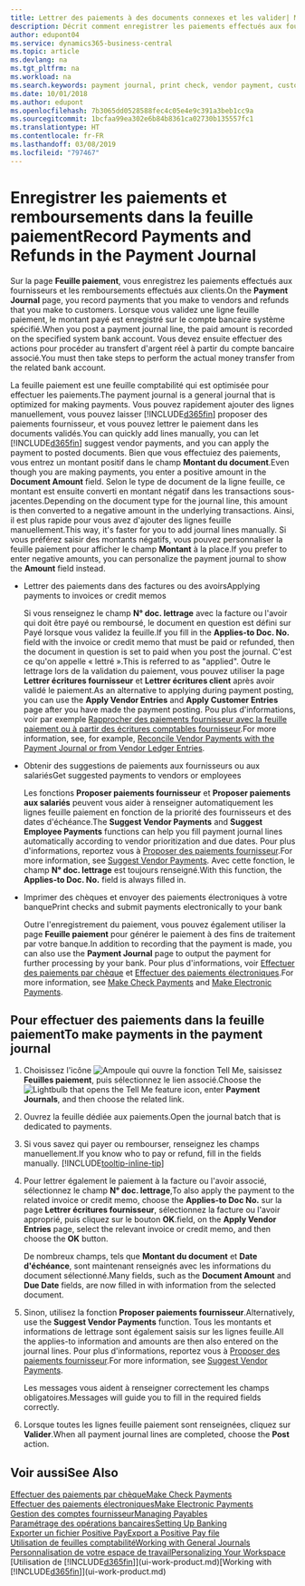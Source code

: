 ```yaml
---
title: Lettrer des paiements à des documents connexes et les valider| Microsoft Docs
description: Décrit comment enregistrer les paiements effectués aux fournisseurs et les remboursements effectués aux clients.
author: edupont04
ms.service: dynamics365-business-central
ms.topic: article
ms.devlang: na
ms.tgt_pltfrm: na
ms.workload: na
ms.search.keywords: payment journal, print check, vendor payment, customer refund, creditor, debt, balance due, AP
ms.date: 10/01/2018
ms.author: edupont
ms.openlocfilehash: 7b3065dd0528588fec4c05e4e9c391a3beb1cc9a
ms.sourcegitcommit: 1bcfaa99ea302e6b84b8361ca02730b135557fc1
ms.translationtype: HT
ms.contentlocale: fr-FR
ms.lasthandoff: 03/08/2019
ms.locfileid: "797467"
---
```

# <a name="record-payments-and-refunds-in-the-payment-journal"></a><span data-ttu-id="b4bcf-103">Enregistrer les paiements et remboursements dans la feuille paiement</span><span class="sxs-lookup"><span data-stu-id="b4bcf-103">Record Payments and Refunds in the Payment Journal</span></span>

<span data-ttu-id="b4bcf-104">Sur la page **Feuille paiement**, vous enregistrez les paiements effectués aux fournisseurs et les remboursements effectués aux clients.</span><span class="sxs-lookup"><span data-stu-id="b4bcf-104">On the **Payment Journal** page, you record payments that you make to vendors and refunds that you make to customers.</span></span> <span data-ttu-id="b4bcf-105">Lorsque vous validez une ligne feuille paiement, le montant payé est enregistré sur le compte bancaire système spécifié.</span><span class="sxs-lookup"><span data-stu-id="b4bcf-105">When you post a payment journal line, the paid amount is recorded on the specified system bank account.</span></span> <span data-ttu-id="b4bcf-106">Vous devez ensuite effectuer des actions pour procéder au transfert d'argent réel à partir du compte bancaire associé.</span><span class="sxs-lookup"><span data-stu-id="b4bcf-106">You must then take steps to perform the actual money transfer from the related bank account.</span></span>  

<span data-ttu-id="b4bcf-107">La feuille paiement est une feuille comptabilité qui est optimisée pour effectuer les paiements.</span><span class="sxs-lookup"><span data-stu-id="b4bcf-107">The payment journal is a general journal that is optimized for making payments.</span></span> <span data-ttu-id="b4bcf-108">Vous pouvez rapidement ajouter des lignes manuellement, vous pouvez laisser [!INCLUDE[d365fin](includes/d365fin_md.md)] proposer des paiements fournisseur, et vous pouvez lettrer le paiement dans les documents validés.</span><span class="sxs-lookup"><span data-stu-id="b4bcf-108">You can quickly add lines manually, you can let [!INCLUDE[d365fin](includes/d365fin_md.md)] suggest vendor payments, and you can apply the payment to posted documents.</span></span> <span data-ttu-id="b4bcf-109">Bien que vous effectuiez des paiements, vous entrez un montant positif dans le champ **Montant du document**.</span><span class="sxs-lookup"><span data-stu-id="b4bcf-109">Even though you are making payments, you enter a positive amount in the **Document Amount** field.</span></span> <span data-ttu-id="b4bcf-110">Selon le type de document de la ligne feuille, ce montant est ensuite converti en montant négatif dans les transactions sous-jacentes.</span><span class="sxs-lookup"><span data-stu-id="b4bcf-110">Depending on the document type for the journal line, this amount is then converted to a negative amount in the underlying transactions.</span></span> <span data-ttu-id="b4bcf-111">Ainsi, il est plus rapide pour vous avez d'ajouter des lignes feuille manuellement.</span><span class="sxs-lookup"><span data-stu-id="b4bcf-111">This way, it's faster for you to add journal lines manually.</span></span> <span data-ttu-id="b4bcf-112">Si vous préférez saisir des montants négatifs, vous pouvez personnaliser la feuille paiement pour afficher le champ **Montant** à la place.</span><span class="sxs-lookup"><span data-stu-id="b4bcf-112">If you prefer to enter negative amounts, you can personalize the payment journal to show the **Amount** field instead.</span></span>  

- <span data-ttu-id="b4bcf-113">Lettrer des paiements dans des factures ou des avoirs</span><span class="sxs-lookup"><span data-stu-id="b4bcf-113">Applying payments to invoices or credit memos</span></span>

    <span data-ttu-id="b4bcf-114">Si vous renseignez le champ **N° doc. lettrage** avec la facture ou l'avoir qui doit être payé ou remboursé, le document en question est défini sur Payé lorsque vous validez la feuille.</span><span class="sxs-lookup"><span data-stu-id="b4bcf-114">If you fill in the **Applies-to Doc. No.** field with the invoice or credit memo that must be paid or refunded, then the document in question is set to paid when you post the journal.</span></span> <span data-ttu-id="b4bcf-115">C'est ce qu'on appelle « lettré ».</span><span class="sxs-lookup"><span data-stu-id="b4bcf-115">This is referred to as "applied".</span></span> <span data-ttu-id="b4bcf-116">Outre le lettrage lors de la validation du paiement, vous pouvez utiliser la page **Lettrer écritures fournisseur** et **Lettrer écritures client** après avoir validé le paiement.</span><span class="sxs-lookup"><span data-stu-id="b4bcf-116">As an alternative to applying during payment posting, you can use the **Apply Vendor Entries** and **Apply Customer Entries** page after you have made the payment posting.</span></span> <span data-ttu-id="b4bcf-117">Pou plus d'informations, voir par exemple [Rapprocher des paiements fournisseur avec la feuille paiement ou à partir des écritures comptables fournisseur](payables-how-apply-purchase-transactions-manually.md).</span><span class="sxs-lookup"><span data-stu-id="b4bcf-117">For more information, see, for example, [Reconcile Vendor Payments with the Payment Journal or from Vendor Ledger Entries](payables-how-apply-purchase-transactions-manually.md).</span></span>  

- <span data-ttu-id="b4bcf-118">Obtenir des suggestions de paiements aux fournisseurs ou aux salariés</span><span class="sxs-lookup"><span data-stu-id="b4bcf-118">Get suggested payments to vendors or employees</span></span>

    <span data-ttu-id="b4bcf-119">Les fonctions **Proposer paiements fournisseur** et **Proposer paiements aux salariés** peuvent vous aider à renseigner automatiquement les lignes feuille paiement en fonction de la priorité des fournisseurs et des dates d'échéance.</span><span class="sxs-lookup"><span data-stu-id="b4bcf-119">The **Suggest Vendor Payments** and **Suggest Employee Payments** functions can help you fill payment journal lines automatically according to vendor prioritization and due dates.</span></span> <span data-ttu-id="b4bcf-120">Pour plus d'informations, reportez vous à [Proposer des paiements fournisseur](payables-how-suggest-vendor-payments.md).</span><span class="sxs-lookup"><span data-stu-id="b4bcf-120">For more information, see [Suggest Vendor Payments](payables-how-suggest-vendor-payments.md).</span></span> <span data-ttu-id="b4bcf-121">Avec cette fonction, le champ **N° doc. lettrage** est toujours renseigné.</span><span class="sxs-lookup"><span data-stu-id="b4bcf-121">With this function, the **Applies-to Doc. No.** field is always filled in.</span></span>  

- <span data-ttu-id="b4bcf-122">Imprimer des chèques et envoyer des paiements électroniques à votre banque</span><span class="sxs-lookup"><span data-stu-id="b4bcf-122">Print checks and submit payments electronically to your bank</span></span>

    <span data-ttu-id="b4bcf-123">Outre l'enregistrement du paiement, vous pouvez également utiliser la page **Feuille paiement** pour générer le paiement à des fins de traitement par votre banque.</span><span class="sxs-lookup"><span data-stu-id="b4bcf-123">In addition to recording that the payment is made, you can also use the **Payment Journal** page to output the payment for further processing by your bank.</span></span> <span data-ttu-id="b4bcf-124">Pour plus d'informations, voir [Effectuer des paiements par chèque](payables-how-work-checks.md) et [Effectuer des paiements électroniques](payables-how-export-payments-bank-file.md).</span><span class="sxs-lookup"><span data-stu-id="b4bcf-124">For more information, see [Make Check Payments](payables-how-work-checks.md) and [Make Electronic Payments](payables-how-export-payments-bank-file.md).</span></span>  

## <a name="to-make-payments-in-the-payment-journal"></a><span data-ttu-id="b4bcf-125">Pour effectuer des paiements dans la feuille paiement</span><span class="sxs-lookup"><span data-stu-id="b4bcf-125">To make payments in the payment journal</span></span>

1. <span data-ttu-id="b4bcf-126">Choisissez l'icône ![Ampoule qui ouvre la fonction Tell Me](media/ui-search/search_small.png "Dites-moi ce que vous voulez faire"), saisissez **Feuilles paiement**, puis sélectionnez le lien associé.</span><span class="sxs-lookup"><span data-stu-id="b4bcf-126">Choose the ![Lightbulb that opens the Tell Me feature](media/ui-search/search_small.png "Tell me what you want to do") icon, enter **Payment Journals**, and then choose the related link.</span></span>
2. <span data-ttu-id="b4bcf-127">Ouvrez la feuille dédiée aux paiements.</span><span class="sxs-lookup"><span data-stu-id="b4bcf-127">Open the journal batch that is dedicated to payments.</span></span>
3. <span data-ttu-id="b4bcf-128">Si vous savez qui payer ou rembourser, renseignez les champs manuellement.</span><span class="sxs-lookup"><span data-stu-id="b4bcf-128">If you know who to pay or refund, fill in the fields manually.</span></span> [!INCLUDE[tooltip-inline-tip](includes/tooltip-inline-tip_md.md)]
4. <span data-ttu-id="b4bcf-129">Pour lettrer également le paiement à la facture ou l'avoir associé, sélectionnez le champ **N° doc. lettrage**,</span><span class="sxs-lookup"><span data-stu-id="b4bcf-129">To also apply the payment to the related invoice or credit memo, choose the **Applies-to Doc No.**</span></span> <span data-ttu-id="b4bcf-130">sur la page **Lettrer écritures fournisseur**, sélectionnez la facture ou l'avoir approprié, puis cliquez sur le bouton **OK**.</span><span class="sxs-lookup"><span data-stu-id="b4bcf-130">field, on the **Apply Vendor Entries** page, select the relevant invoice or credit memo, and then choose the **OK** button.</span></span>

    <span data-ttu-id="b4bcf-131">De nombreux champs, tels que **Montant du document** et **Date d'échéance**, sont maintenant renseignés avec les informations du document sélectionné.</span><span class="sxs-lookup"><span data-stu-id="b4bcf-131">Many fields, such as the **Document Amount** and **Due Date** fields, are now filled in with information from the selected document.</span></span>
5. <span data-ttu-id="b4bcf-132">Sinon, utilisez la fonction **Proposer paiements fournisseur**.</span><span class="sxs-lookup"><span data-stu-id="b4bcf-132">Alternatively, use the **Suggest Vendor Payments** function.</span></span> <span data-ttu-id="b4bcf-133">Tous les montants et informations de lettrage sont également saisis sur les lignes feuille.</span><span class="sxs-lookup"><span data-stu-id="b4bcf-133">All the applies-to information and amounts are then also entered on the journal lines.</span></span> <span data-ttu-id="b4bcf-134">Pour plus d'informations, reportez vous à [Proposer des paiements fournisseur](payables-how-suggest-vendor-payments.md).</span><span class="sxs-lookup"><span data-stu-id="b4bcf-134">For more information, see [Suggest Vendor Payments](payables-how-suggest-vendor-payments.md).</span></span>

    <span data-ttu-id="b4bcf-135">Les messages vous aident à renseigner correctement les champs obligatoires.</span><span class="sxs-lookup"><span data-stu-id="b4bcf-135">Messages will guide you to fill in the required fields correctly.</span></span>
6.  <span data-ttu-id="b4bcf-136">Lorsque toutes les lignes feuille paiement sont renseignées, cliquez sur **Valider**.</span><span class="sxs-lookup"><span data-stu-id="b4bcf-136">When all payment journal lines are completed, choose the **Post** action.</span></span>

## <a name="see-also"></a><span data-ttu-id="b4bcf-137">Voir aussi</span><span class="sxs-lookup"><span data-stu-id="b4bcf-137">See Also</span></span>
[<span data-ttu-id="b4bcf-138">Effectuer des paiements par chèque</span><span class="sxs-lookup"><span data-stu-id="b4bcf-138">Make Check Payments</span></span>](payables-how-work-checks.md)  
[<span data-ttu-id="b4bcf-139">Effectuer des paiements électroniques</span><span class="sxs-lookup"><span data-stu-id="b4bcf-139">Make Electronic Payments</span></span>](payables-how-export-payments-bank-file.md)  
[<span data-ttu-id="b4bcf-140">Gestion des comptes fournisseur</span><span class="sxs-lookup"><span data-stu-id="b4bcf-140">Managing Payables</span></span>](payables-manage-payables.md)  
[<span data-ttu-id="b4bcf-141">Paramétrage des opérations bancaires</span><span class="sxs-lookup"><span data-stu-id="b4bcf-141">Setting Up Banking</span></span>](bank-setup-banking.md)  
[<span data-ttu-id="b4bcf-142">Exporter un fichier Positive Pay</span><span class="sxs-lookup"><span data-stu-id="b4bcf-142">Export a Positive Pay file</span></span>](finance-how-positive-pay.md)  
[<span data-ttu-id="b4bcf-143">Utilisation de feuilles comptabilité</span><span class="sxs-lookup"><span data-stu-id="b4bcf-143">Working with General Journals</span></span>](ui-work-general-journals.md)  
[<span data-ttu-id="b4bcf-144">Personnalisation de votre espace de travail</span><span class="sxs-lookup"><span data-stu-id="b4bcf-144">Personalizing Your Workspace</span></span>](ui-personalization-user.md)  
<span data-ttu-id="b4bcf-145">[Utilisation de [!INCLUDE[d365fin](includes/d365fin_md.md)]](ui-work-product.md)</span><span class="sxs-lookup"><span data-stu-id="b4bcf-145">[Working with [!INCLUDE[d365fin](includes/d365fin_md.md)]](ui-work-product.md)</span></span>  
